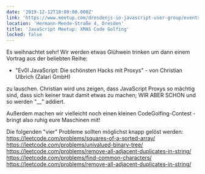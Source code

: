 ```yaml
---
date: '2019-12-12T18:00:00.000Z'
link: 'https://www.meetup.com/dresdenjs-io-javascript-user-group/events/wwdfrqyzqbqb/'
location: 'Hermann-Mende-Straße 4, Dresden'
title: 'JavaScript Meetup: XMAS Code Golfing'
locked: false
---
```

Es weihnachtet sehr! Wir werden etwas Glühwein trinken um dann einem Vortrag aus der beliebten Reihe:  
* "Ev0l JavaScript: Die schönsten Hacks mit Proxys" - von Christian Ulbrich (Zalari GmbH)

zu lauschen. Christian wird uns zeigen, dass JavaScript Proxys so mächtig sind, dass sich keiner traut damit etwas zu machen; WIR ABER SCHON und so werden "\_\_" addiert.

Außerdem machen wir vielleicht noch einen kleinen CodeGolfing-Contest - bringt also ruhig eure Maschinen mit!

Die folgenden "vier" Probleme sollten möglichst knapp gelöst werden:  
<https://leetcode.com/problems/squares-of-a-sorted-array/>  
<https://leetcode.com/problems/univalued-binary-tree/>  
<https://leetcode.com/problems/remove-all-adjacent-duplicates-in-string/>  
<https://leetcode.com/problems/find-common-characters/>  
<https://leetcode.com/problems/remove-all-adjacent-duplicates-in-string/>
